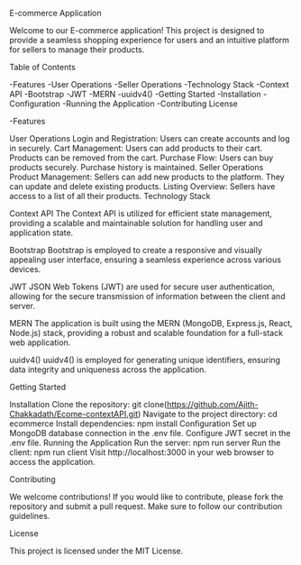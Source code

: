 E-commerce Application

Welcome to our E-commerce application! This project is designed to provide a seamless shopping experience for users and an intuitive platform for sellers to manage their products.

Table of Contents

-Features
  -User Operations
  -Seller Operations
-Technology Stack
  -Context API
  -Bootstrap
  -JWT
  -MERN
  -uuidv4()
-Getting Started
  -Installation
  -Configuration
  -Running the Application
-Contributing
License

 -Features

User Operations
Login and Registration:
Users can create accounts and log in securely.
Cart Management:
Users can add products to their cart.
Products can be removed from the cart.
Purchase Flow:
Users can buy products securely.
Purchase history is maintained.
Seller Operations
Product Management:
Sellers can add new products to the platform.
They can update and delete existing products.
Listing Overview:
Sellers have access to a list of all their products.
Technology Stack

Context API
The Context API is utilized for efficient state management, providing a scalable and maintainable solution for handling user and application state.

Bootstrap
Bootstrap is employed to create a responsive and visually appealing user interface, ensuring a seamless experience across various devices.

JWT
JSON Web Tokens (JWT) are used for secure user authentication, allowing for the secure transmission of information between the client and server.

MERN
The application is built using the MERN (MongoDB, Express.js, React, Node.js) stack, providing a robust and scalable foundation for a full-stack web application.

uuidv4()
uuidv4() is employed for generating unique identifiers, ensuring data integrity and uniqueness across the application.

Getting Started

Installation
Clone the repository: git clone(https://github.com/Ajith-Chakkadath/Ecome-contextAPI.git)
Navigate to the project directory: cd ecommerce
Install dependencies: npm install
Configuration
Set up MongoDB database connection in the .env file.
Configure JWT secret in the .env file.
Running the Application
Run the server: npm run server
Run the client: npm run client
Visit http://localhost:3000 in your web browser to access the application.

Contributing

We welcome contributions! If you would like to contribute, please fork the repository and submit a pull request. Make sure to follow our contribution guidelines.

License

This project is licensed under the MIT License.

